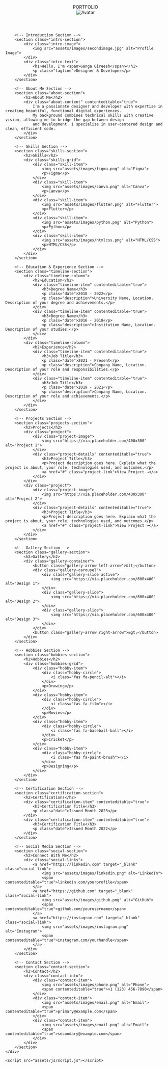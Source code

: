 <!DOCTYPE html>
<html lang="en">
<head>
    <meta charset="UTF-8">
    <meta name="viewport" content="width=device-width, initial-scale=1.0">
    <title>Ganga Gireesh - Portfolio</title>
    <link rel="stylesheet" href="assets/css/style.css">
    <link href="https://fonts.googleapis.com/css2?family=The+Seasons:wght@400;700&display=swap" rel="stylesheet">
    <link rel="stylesheet" href="https://cdnjs.cloudflare.com/ajax/libs/font-awesome/6.0.0-beta3/css/all.min.css">
</head>
<body>
    <div class="container">
        <!-- Header Section with Portfolio Text and Avatar -->
        <header class="header">
            <div class="portfolio-text">PORTFOLIO</div>
            <div class="avatar-overlay">
                <img src="assets/images/firstimage.jpg" alt="Avatar" class="avatar-img">
            </div>
        </header>

        <!-- Introduction Section -->
        <section class="intro-section">
            <div class="intro-image">
                <img src="assets/images/secondimage.jpg" alt="Profile Image">
            </div>
            <div class="intro-text">
                <h1>Hello, I'm <span>Ganga Gireesh</span></h1>
                <p class="tagline">Designer & Developer</p>
            </div>
        </section>

        <!-- About Me Section -->
        <section class="about-section">
            <h2>About Me</h2>
            <div class="about-content" contenteditable="true">
                I'm a passionate designer and developer with expertise in creating beautiful, functional digital experiences. 
                My background combines technical skills with creative vision, allowing me to bridge the gap between design 
                and development. I specialize in user-centered design and clean, efficient code.
            </div>
        </section>

        <!-- Skills Section -->
        <section class="skills-section">
            <h2>Skills</h2>
            <div class="skills-grid">
                <div class="skill-item">
                    <img src="assets/images/figma.png" alt="Figma">
                    <p>Figma</p>
                </div>
                <div class="skill-item">
                    <img src="assets/images/canva.png" alt="Canva">
                    <p>Canva</p>
                </div>
                <div class="skill-item">
                    <img src="assets/images/flutter.png" alt="Flutter">
                    <p>Flutter</p>
                </div>
                <div class="skill-item">
                    <img src="assets/images/python.png" alt="Python">
                    <p>Python</p>
                </div>
                <div class="skill-item">
                    <img src="assets/images/htmlcss.png" alt="HTML/CSS">
                    <p>HTML/CSS</p>
                </div>
            </div>
        </section>

        <!-- Education & Experience Section -->
        <section class="timeline-section">
            <div class="timeline-column">
                <h2>Education</h2>
                <div class="timeline-item" contenteditable="true">
                    <h3>Degree Name</h3>
                    <p class="date">2018 - 2022</p>
                    <p class="description">University Name, Location. Description of your degree and achievements.</p>
                </div>
                <div class="timeline-item" contenteditable="true">
                    <h3>Degree Name</h3>
                    <p class="date">2016 - 2018</p>
                    <p class="description">Institution Name, Location. Description of your studies.</p>
                </div>
            </div>
            <div class="timeline-column">
                <h2>Experience</h2>
                <div class="timeline-item" contenteditable="true">
                    <h3>Job Title</h3>
                    <p class="date">2021 - Present</p>
                    <p class="description">Company Name, Location. Description of your role and responsibilities.</p>
                </div>
                <div class="timeline-item" contenteditable="true">
                    <h3>Job Title</h3>
                    <p class="date">2019 - 2021</p>
                    <p class="description">Company Name, Location. Description of your role and achievements.</p>
                </div>
            </div>
        </section>

        <!-- Projects Section -->
        <section class="projects-section">
            <h2>Projects</h2>
            <div class="project">
                <div class="project-image">
                    <img src="https://via.placeholder.com/400x300" alt="Project 1">
                </div>
                <div class="project-details" contenteditable="true">
                    <h3>Project Title</h3>
                    <p>Project description goes here. Explain what the project is about, your role, technologies used, and outcomes.</p>
                    <a href="#" class="project-link">View Project →</a>
                </div>
            </div>
            <div class="project">
                <div class="project-image">
                    <img src="https://via.placeholder.com/400x300" alt="Project 2">
                </div>
                <div class="project-details" contenteditable="true">
                    <h3>Project Title</h3>
                    <p>Project description goes here. Explain what the project is about, your role, technologies used, and outcomes.</p>
                    <a href="#" class="project-link">View Project →</a>
                </div>
            </div>
        </section>

        <!-- Gallery Section -->
        <section class="gallery-section">
            <h2>Gallery</h2>
            <div class="gallery-container">
                <button class="gallery-arrow left-arrow">&lt;</button>
                <div class="gallery-carousel">
                    <div class="gallery-slide active">
                        <img src="https://via.placeholder.com/600x400" alt="Design 1">
                    </div>
                    <div class="gallery-slide">
                        <img src="https://via.placeholder.com/600x400" alt="Design 2">
                    </div>
                    <div class="gallery-slide">
                        <img src="https://via.placeholder.com/600x400" alt="Design 3">
                    </div>
                </div>
                <button class="gallery-arrow right-arrow">&gt;</button>
            </div>
        </section>

        <!-- Hobbies Section -->
        <section class="hobbies-section">
            <h2>Hobbies</h2>
            <div class="hobbies-grid">
                <div class="hobby-item">
                    <div class="hobby-circle">
                        <i class="fas fa-pencil-alt"></i>
                    </div>
                    <p>Drawing</p>
                </div>
                <div class="hobby-item">
                    <div class="hobby-circle">
                        <i class="fas fa-film"></i>
                    </div>
                    <p>Movies</p>
                </div>
                <div class="hobby-item">
                    <div class="hobby-circle">
                        <i class="fas fa-baseball-ball"></i>
                    </div>
                    <p>Cricket</p>
                </div>
                <div class="hobby-item">
                    <div class="hobby-circle">
                        <i class="fas fa-paint-brush"></i>
                    </div>
                    <p>Designing</p>
                </div>
            </div>
        </section>

        <!-- Certification Section -->
        <section class="certification-section">
            <h2>Certifications</h2>
            <div class="certification-item" contenteditable="true">
                <h3>Certification Title</h3>
                <p class="date">Issued Month 2023</p>
            </div>
            <div class="certification-item" contenteditable="true">
                <h3>Certification Title</h3>
                <p class="date">Issued Month 2022</p>
            </div>
        </section>

        <!-- Social Media Section -->
        <section class="social-section">
            <h2>Connect With Me</h2>
            <div class="social-links">
                <a href="https://linkedin.com" target="_blank" class="social-link">
                    <img src="assets/images/linkedin.png" alt="LinkedIn">
                    <span contenteditable="true">linkedin.com/yourprofile</span>
                </a>
                <a href="https://github.com" target="_blank" class="social-link">
                    <img src="assets/images/github.png" alt="GitHub">
                    <span contenteditable="true">github.com/yourusername</span>
                </a>
                <a href="https://instagram.com" target="_blank" class="social-link">
                    <img src="assets/images/instagram.png" alt="Instagram">
                    <span contenteditable="true">instagram.com/yourhandle</span>
                </a>
            </div>
        </section>

        <!-- Contact Section -->
        <section class="contact-section">
            <h2>Contact</h2>
            <div class="contact-info">
                <div class="contact-item">
                    <img src="assets/images/phone.png" alt="Phone">
                    <span contenteditable="true">+1 (123) 456-7890</span>
                </div>
                <div class="contact-item">
                    <img src="assets/images/email.png" alt="Email">
                    <span contenteditable="true">primary@example.com</span>
                </div>
                <div class="contact-item">
                    <img src="assets/images/email.png" alt="Email">
                    <span contenteditable="true">secondary@example.com</span>
                </div>
            </div>
        </section>
    </div>

    <script src="assets/js/script.js"></script>
</body>
</html>